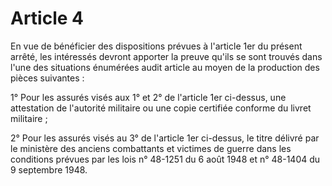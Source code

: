 # Article 4

En vue de bénéficier des dispositions prévues à l'article 1er du présent arrêté, les intéressés devront apporter la preuve qu'ils se sont trouvés dans l'une des situations énumérées audit article au moyen de la production des pièces suivantes :

1° Pour les assurés visés aux 1° et 2° de l'article 1er ci-dessus, une attestation de l'autorité militaire ou une copie certifiée conforme du livret militaire ;

2° Pour les assurés visés au 3° de l'article 1er ci-dessus, le titre délivré par le ministère des anciens combattants et victimes de guerre dans les conditions prévues par les lois n° 48-1251 du 6 août 1948 et n° 48-1404 du 9 septembre 1948.
